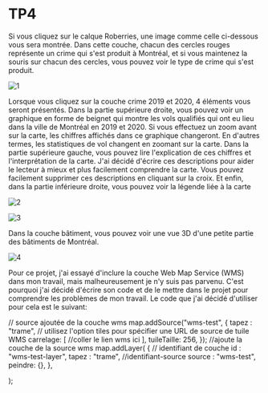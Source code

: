 # TP4

Si vous cliquez sur le calque Roberries, une image comme celle ci-dessous vous sera montrée. Dans cette couche, chacun des cercles rouges représente un crime qui s'est produit à Montréal, et si vous maintenez la souris sur chacun des cercles, vous pouvez voir le type de crime qui s'est produit.

![1](https://user-images.githubusercontent.com/55294090/234135175-8ac32340-ae8e-4fc7-ae49-3992dda6525d.png)

Lorsque vous cliquez sur la couche crime 2019 et 2020, 4 éléments vous seront présentés.
Dans la partie supérieure droite, vous pouvez voir un graphique en forme de beignet qui montre les vols qualifiés qui ont eu lieu dans la ville de Montréal en 2019 et 2020.
Si vous effectuez un zoom avant sur la carte, les chiffres affichés dans ce graphique changeront. En d'autres termes, les statistiques de vol changent en zoomant sur la carte.
Dans la partie supérieure gauche, vous pouvez lire l'explication de ces chiffres et l'interprétation de la carte. J'ai décidé d'écrire ces descriptions pour aider le lecteur à mieux et plus facilement comprendre la carte. Vous pouvez facilement supprimer ces descriptions en cliquant sur la croix.
Et enfin, dans la partie inférieure droite, vous pouvez voir la légende liée à la carte


![2](https://user-images.githubusercontent.com/55294090/234137014-ad88b6c2-5a44-42b1-8693-7f1204876d5f.png)

![3](https://user-images.githubusercontent.com/55294090/234137320-af25ae26-7674-496f-baea-8a003c0b2297.png)


Dans la couche bâtiment, vous pouvez voir une vue 3D d'une petite partie des bâtiments de Montréal.

![4](https://user-images.githubusercontent.com/55294090/234138472-c42e4c93-5b7c-4e6c-ab1d-cf32a4684803.png)





Pour ce projet, j'ai essayé d'inclure la couche Web Map Service (WMS) dans mon travail, mais malheureusement je n'y suis pas parvenu.
C'est pourquoi j'ai décidé d'écrire son code et de le mettre dans le projet pour comprendre les problèmes de mon travail.
Le code que j'ai décidé d'utiliser pour cela est le suivant:


// source ajoutée de la couche wms
map.addSource("wms-test", {
   tapez : "trame",
   // utilisez l'option tiles pour spécifier une URL de source de tuile WMS
   carrelage: [
     //coller le lien wms ici
   ],
   tuileTaille: 256,
});
//ajoute la couche de la source wms
map.addLayer(
   {
     // identifiant de couche
     id : "wms-test-layer",
     tapez : "trame",
     //identifiant-source
     source : "wms-test",
     peindre: {},
   },
  
);
